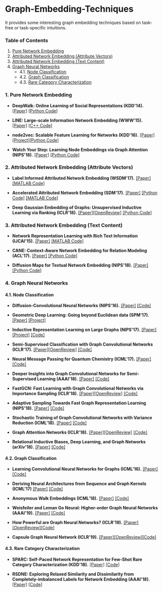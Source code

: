 # Graph-Embedding-Techniques
It provides some interesting graph embedding techniques based on task-free or task-specific intuitions.

### Table of Contents  

1. [Pure Network Embedding](#1-pure-network-embedding)
2. [Attributed Network Embedding (Attribute Vectors)](#2-attributed-network-embedding-attribute-vectors)
3. [Attributed Network Embedding (Text Content)](#3-attributed-network-embedding-text-content)
4. [Graph Neural Networks](#4-graph-neural-networks)
    * 4.1. [Node Classification](#41-node-classification)
    * 4.2. [Graph Classification](#42-graph-classification)
    * 4.3. [Rare Category Characterization](#43-rare-category-characterization)



### 1. Pure Network Embedding

- **DeepWalk: Online Learning of Social Representations (KDD'14).** [[Paper]](http://www.perozzi.net/publications/14_kdd_deepwalk.pdf) [[Python Code]](https://github.com/phanein/deepwalk)

- **LINE: Large-scale Information Network Embedding (WWW'15).** [[Paper]](http://www.www2015.it/documents/proceedings/proceedings/p1067.pdf) [[C++ Code]](https://github.com/tangjianpku/LINE)

- **node2vec: Scalable Feature Learning for Networks (KDD'16).** [[Paper]](https://cs.stanford.edu/people/jure/pubs/node2vec-kdd16.pdf) [[Project]](https://snap.stanford.edu/node2vec/#code)[[Python Code]](https://github.com/aditya-grover/node2vec)

- **Watch Your Step: Learning Node Embeddings via Graph Attention (NIPS'18).** [[Paper]](https://arxiv.org/pdf/1710.09599.pdf) [[Python Code]](https://github.com/benedekrozemberczki/AttentionWalk)


### 2. Attributed Network Embedding (Attribute Vectors)

- **Label Informed Attributed Network Embedding (WSDM'17).** [[Paper]](http://www.public.asu.edu/~jundongl/paper/WSDM17_LANE.pdf) [[MATLAB Code]](https://github.com/xhuang31/LANE)

- **Accelerated Attributed Network Embedding (SDM'17).** [[Paper]](https://epubs.siam.org/doi/pdf/10.1137/1.9781611974973.71) [[Python Code]](https://github.com/xhuang31/AANE_Python) [[MATLAB Code]](https://github.com/xhuang31/AANE_MATLAB)

- **Deep Gaussian Embedding of Graphs: Unsupervised Inductive Learning via Ranking (ICLR'18).** [[Paper]](https://arxiv.org/pdf/1707.03815.pdf)[[OpenReview]](https://openreview.net/forum?id=r1ZdKJ-0W) [[Python Code]](https://github.com/abojchevski/graph2gauss)


### 3. Attributed Network Embedding (Text Content)

- **Network Representation Learning with Rich Text Information (IJCAI'15).** [[Paper]](https://www.ijcai.org/Proceedings/15/Papers/299.pdf) [[MATLAB Code]](https://github.com/albertyang33/TADW)

- **CANE: Context-Aware Network Embedding for Relation Modeling (ACL'17).** [[Paper]](http://nlp.csai.tsinghua.edu.cn/~tcc/publications/acl2017_cane.pdf) [[Python Code]](https://github.com/thunlp/CANE)

- **Diffusion Maps for Textual Network Embedding (NIPS'18).** [[Paper]](http://papers.nips.cc/paper/7986-diffusion-maps-for-textual-network-embedding) [[Python Code]](https://github.com/dylanz0426/DMTE)


### 4. Graph Neural Networks 

#### 4.1. Node Classification

- **Diffusion-Convolutional Neural Networks (NIPS'16).** [[Paper]](https://arxiv.org/pdf/1511.02136.pdf) [[Code]](https://github.com/jcatw/dcnn)

- **Geometric Deep Learning: Going beyond Euclidean data (SPM'17).** [[Paper]](https://ieeexplore.ieee.org/abstract/document/7974879) [[Project]](http://geometricdeeplearning.com)

- **Inductive Representation Learning on Large Graphs (NIPS'17).** [[Paper]](https://papers.nips.cc/paper/6703-inductive-representation-learning-on-large-graphs.pdf) [[Project]](http://snap.stanford.edu/graphsage/) [[Code]](https://github.com/williamleif/GraphSAGE)

- **Semi-Supervised Classification with Graph Convolutional Networks (ICLR'17).** [[Paper]](https://arxiv.org/pdf/1609.02907.pdf)[[OpenReview]](https://openreview.net/forum?id=SJU4ayYgl) [[Code]](https://github.com/tkipf/gcn)

- **Neural Message Passing for Quantum Chemistry (ICML'17).** [[Paper]](https://arxiv.org/pdf/1704.01212.pdf) [[Code]](https://github.com/priba/nmp_qc)

- **Deeper Insights into Graph Convolutional Networks for Semi-Supervised Learning (AAAI'18).** [[Paper]](https://arxiv.org/pdf/1801.07606.pdf) [[Code]](https://github.com/YuCheng12345/gcn_Co-Training_Self-Training)

- **FastGCN: Fast Learning with Graph Convolutional Networks via Importance Sampling (ICLR'18).** [[Paper]](https://arxiv.org/pdf/1801.10247.pdf)[[OpenReview]](https://openreview.net/forum?id=rytstxWAW) [[Code]](https://github.com/matenure/FastGCN)

- **Adaptive Sampling Towards Fast Graph Representation Learning (NIPS'18).** [[Paper]](http://papers.nips.cc/paper/7707-adaptive-sampling-towards-fast-graph-representation-learning) [[Code]](https://github.com/huangwb/AS-GCN)

- **Stochastic Training of Graph Convolutional Networks with Variance Reduction (ICML'18).** [[Paper]](http://proceedings.mlr.press/v80/chen18p.html) [[Code]](https://github.com/thu-ml/stochastic_gcn)

- **Graph Attention Networks (ICLR'18).** [[Paper]](https://arxiv.org/pdf/1710.10903.pdf)[[OpenReview]](https://openreview.net/forum?id=rJXMpikCZ) [[Code]](https://github.com/PetarV-/GAT)

- **Relational Inductive Biases, Deep Learning, and Graph Networks (arXiv'18).** [[Paper]](https://arxiv.org/pdf/1806.01261.pdf) [[Code]](https://github.com/deepmind/graph_nets)

#### 4.2. Graph Classification

- **Learning Convolutional Neural Networks for Graphs (ICML'16).** [[Paper]](http://proceedings.mlr.press/v48/niepert16.pdf) [[Code]](https://github.com/tvayer/PSCN)

- **Deriving Neural Architectures from Sequence and Graph Kernels (ICML'17)** [[Paper]](https://arxiv.org/pdf/1705.09037.pdf) [[Code]](https://github.com/taolei87/icml17_knn)

- **Anonymous Walk Embeddings (ICML'18).** [[Paper]](http://proceedings.mlr.press/v80/ivanov18a/ivanov18a.pdf) [[Code]](https://github.com/nd7141/AWE)

- **Weisfeiler and Leman Go Neural: Higher-order Graph Neural Networks (AAAI'19).** [[Paper]](https://arxiv.org/pdf/1810.02244.pdf) [[Code]](https://github.com/chrsmrrs/k-gnn)

- **How Powerful are Graph Neural Networks? (ICLR'19).** [[Paper]](https://arxiv.org/pdf/1810.00826.pdf)[[OpenReview]](https://openreview.net/forum?id=ryGs6iA5Km)[[Code]](https://github.com/weihua916/powerful-gnns)

- **Capsule Graph Neural Network (ICLR'19).** [[Paper]](https://openreview.net/pdf?id=Byl8BnRcYm)[[OpenReview]](https://openreview.net/forum?id=Byl8BnRcYm)[[Code]](https://github.com/XinyiZ001/CapsGNN)

#### 4.3. Rare Category Characterization

- **SPARC: Self-Paced Network Representation for Few-Shot Rare Category Characterization (KDD'18).** [[Paper]](http://www.public.asu.edu/~dzhou23/papers/KDD2018_SPARC.pdf) [[Code]](https://www.public.asu.edu/~dzhou23/)

- **RSDNE: Exploring Relaxed Similarity and Dissimilarity from Completely-imbalanced Labels for Network Embedding (AAAI'18).**
[[Paper]](https://pdfs.semanticscholar.org/ae42/7d5ca009bf1af53af01249e19d67385744ff.pdf) [[Code]](https://github.com/zhengwang100/RSDNE)
